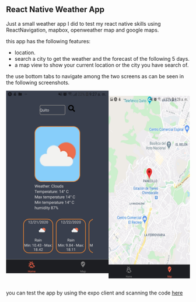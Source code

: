 ## React Native Weather App 


Just a small weather app I did to test my react native skills using ReactNavigation, mapbox, openweather map and google maps.

this app has the following features: 
* location. 
* search a city to get the weather and the forecast of the following 5 days. 
* a map view to show your current location or the city you have search of. 

the use bottom tabs to navigate among the two screens as can be seen in the following screenshots. 


<div style="display:flex;">
    <img src="./assets/home.jpg" alt="Home"
	title="Home screen"  height="500" />

<img src="./assets/Map.jpg" alt="Map"
	title="Map screen"  height="500" />
</div>

you can test the app by using the expo client and scanning the code [here](https://expo.io/@alexc957/projects/weatherApp)
